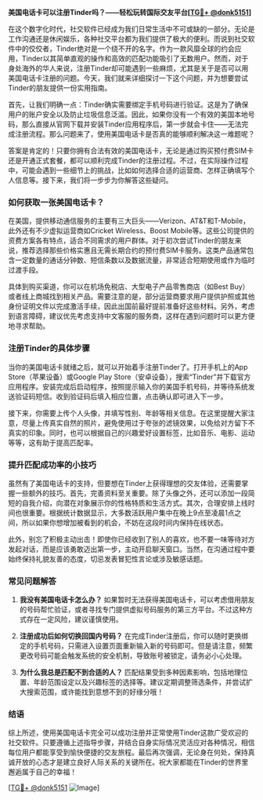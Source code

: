 **美国电话卡可以注册Tinder吗？——轻松玩转国际交友平台[[TG💪+ @donk5151](https://t.me/s/donk5151)]**

在这个数字化时代，社交软件已经成为我们日常生活中不可或缺的一部分。无论是工作沟通还是休闲娱乐，各种社交平台都为我们提供了极大的便利。而说到社交软件中的佼佼者，Tinder绝对是一个绕不开的名字。作为一款风靡全球的约会应用，Tinder以其简单直观的操作和高效的匹配功能吸引了无数用户。然而，对于身处海外的华人来说，注册Tinder却可能遇到一些麻烦，尤其是关于是否可以用美国电话卡注册的问题。今天，我们就来详细探讨一下这个问题，并为想要尝试Tinder的朋友提供一份实用指南。

首先，让我们明确一点：Tinder确实需要绑定手机号码进行验证。这是为了确保用户的账户安全以及防止垃圾信息泛滥。因此，如果你没有一个有效的美国本地号码，那么直接从官网下载并安装Tinder应用程序后，第一步就会卡住——无法完成注册流程。那么问题来了，使用美国电话卡是否真的能够顺利解决这一难题呢？

答案是肯定的！只要你拥有合法有效的美国电话卡，无论是通过购买预付费SIM卡还是开通正式套餐，都可以顺利完成Tinder的注册过程。不过，在实际操作过程中，可能会遇到一些细节上的挑战，比如如何选择合适的运营商、怎样正确填写个人信息等。接下来，我们将一步步为你解答这些疑问。

### 如何获取一张美国电话卡？

在美国，提供移动通信服务的主要有三大巨头——Verizon、AT&T和T-Mobile，此外还有不少虚拟运营商如Cricket Wireless、Boost Mobile等。这些公司提供的资费方案各有特点，适合不同需求的用户群体。对于初次尝试Tinder的朋友来说，推荐选择那些价格实惠且无需长期合约的预付费SIM卡服务。这类产品通常包含一定数量的通话分钟数、短信条数以及数据流量，非常适合短期使用或作为临时过渡手段。

具体到购买渠道，你可以在机场免税店、大型电子产品零售商店（如Best Buy）或者线上商城找到相关产品。需要注意的是，部分运营商要求用户提供护照或其他身份证明文件以完成激活手续，因此出国前最好提前准备好这些材料。另外，考虑到语言障碍，建议优先考虑支持中文客服的服务商，这样在遇到问题时可以更方便地寻求帮助。

### 注册Tinder的具体步骤

当你的美国电话卡就绪之后，就可以开始着手注册Tinder了。打开手机上的App Store（苹果设备）或Google Play Store（安卓设备），搜索“Tinder”并下载官方应用程序。安装完成后启动程序，按照提示输入你的美国手机号码，并等待系统发送验证码短信。收到验证码后填入相应位置，点击确认即可进入下一步。

接下来，你需要上传个人头像，并填写性别、年龄等相关信息。在这里提醒大家注意，尽量上传真实自然的照片，避免使用过于夸张的滤镜效果，以免给对方留下不真实的印象。同时，也可以根据自己的兴趣爱好设置标签，比如音乐、电影、运动等等，这有助于提高匹配率。

### 提升匹配成功率的小技巧

虽然有了美国电话卡的支持，但要想在Tinder上获得理想的交友体验，还需要掌握一些额外的技巧。首先，完善资料至关重要。除了头像之外，还可以添加一段简短的自我介绍，向潜在对象展示你的性格特质和生活方式。其次，合理安排上线时间也很重要。根据统计数据显示，大多数活跃用户集中在晚上9点至凌晨1点之间，所以如果你想增加被看到的机会，不妨在这段时间内保持在线状态。

此外，别忘了积极主动出击！即使你已经收到了别人的喜欢，也不要一味等待对方发起对话，而是应该勇敢迈出第一步，主动开启聊天窗口。当然，在沟通过程中要始终保持礼貌友善的态度，切忌发表冒犯性言论或涉及敏感话题。

### 常见问题解答

1. **我没有美国电话卡怎么办？**
   如果暂时无法获得美国电话卡，可以考虑借用朋友的号码帮忙验证，或者寻找专门提供虚拟号码服务的第三方平台。不过这种方式存在一定风险，建议谨慎使用。

2. **注册成功后如何切换回国内号码？**
   在完成Tinder注册后，你可以随时更换绑定的手机号码，只需进入设置页面重新输入新的号码即可。但是请注意，频繁更改号码可能会触发系统的安全机制，导致账号被锁定，请务必小心处理。

3. **为什么我总是匹配不到合适的人？**
   匹配结果受到多种因素影响，包括地理位置、年龄范围设定以及兴趣标签的选择等。建议定期调整筛选条件，并尝试扩大搜索范围，或许能找到意想不到的好缘分哦！

### 结语

综上所述，使用美国电话卡完全可以成功注册并正常使用Tinder这款广受欢迎的社交软件。只要遵循上述指导步骤，并结合自身实际情况灵活应对各种情况，相信每位用户都能享受到愉快便捷的交友旅程。最后再次强调，无论身在何处，保持真诚开放的心态才是建立良好人际关系的关键所在。祝大家都能在Tinder的世界里邂逅属于自己的幸福！

[[TG💪+ @donk5151](https://t.me/s/donk5151) ![Image](https://i.postimg.cc/rwNCRYN7/Snipaste-2025-04-30-17-27-05.png)]